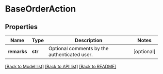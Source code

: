 # BaseOrderAction

## Properties
Name | Type | Description | Notes
------------ | ------------- | ------------- | -------------
**remarks** | **str** | Optional comments by the authenticated user. | [optional] 

[[Back to Model list]](../README.md#documentation-for-models) [[Back to API list]](../README.md#documentation-for-api-endpoints) [[Back to README]](../README.md)


